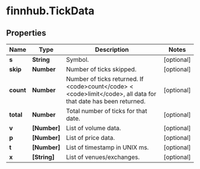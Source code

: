 # finnhub.TickData

## Properties

Name | Type | Description | Notes
------------ | ------------- | ------------- | -------------
**s** | **String** | Symbol. | [optional] 
**skip** | **Number** | Number of ticks skipped. | [optional] 
**count** | **Number** | Number of ticks returned. If &lt;code&gt;count&lt;/code&gt; &lt; &lt;code&gt;limit&lt;/code&gt;, all data for that date has been returned. | [optional] 
**total** | **Number** | Total number of ticks for that date. | [optional] 
**v** | **[Number]** | List of volume data. | [optional] 
**p** | **[Number]** | List of price data. | [optional] 
**t** | **[Number]** | List of timestamp in UNIX ms. | [optional] 
**x** | **[String]** | List of venues/exchanges. | [optional] 


